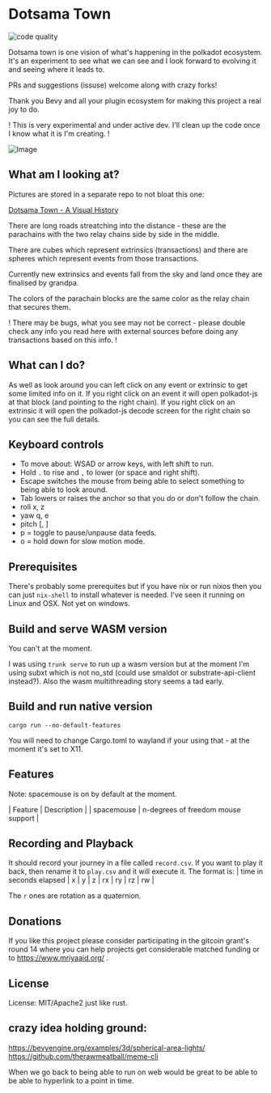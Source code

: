 # Dotsama Town

![code quality](https://badgen.net/badge/code%20quality:/yolo/green?icon=awesome)

Dotsama town is one vision of what's happening in the polkadot ecosystem.
It's an experiment to see what we can see and I look forward to evolving it
and seeing where it leads to.

PRs and suggestions (issuse) welcome along with crazy forks!

Thank you Bevy and all your plugin ecosystem for making this project a real joy to do.

! This is very experimental and under active dev. I'll clean up the code once I know what it is I'm creating. !

![Image](https://github.com/gilescope/dotsamaworld-visual-history/blob/main/chapter2/Screenshot%20from%202022-05-08%2010-03-11.png?raw=true)

## What am I looking at?

Pictures are stored in a separate repo to not bloat this one: 

[Dotsama Town - A Visual History](https://github.com/gilescope/dotsamaworld-visual-history)

There are long roads streatching into the distance - these are the parachains with the two relay chains side by side in the middle.

There are cubes which represent extrinsics (transactions) and there are spheres which represent events from those transactions.

Currently new extrinsics and events fall from the sky and land once they are finalised by grandpa.

The colors of the parachain blocks are the same color as the relay chain that secures them.

! There may be bugs, what you see may not be correct - please double check any info you read here with external sources before doing any transactions based on this info. !

## What can I do?

As well as look around you can left click on any event or extrinsic to get some limited info on it.
If you right click on an event it will open polkadot-js at that block (and pointing to the right chain).
If you right click on an extrinsic it will open the polkadot-js decode screen for the right chain so you can see the full details.

## Keyboard controls

 - To move about: WSAD or arrow keys, with left shift to run.
 - Hold `.` to rise and `,` to lower (or space and right shift). 
 - Escape switches the mouse from being able to select something to being able to look around.
 - Tab lowers or raises the anchor so that you do or don't follow the chain.
 - roll x, z
 - yaw q, e
 - pitch [, ]
 - p = toggle to pause/unpause data feeds.
 - o = hold down for slow motion mode.

## Prerequisites

There's probably some prerequites but if you have nix or run nixos then you can just 
`nix-shell` to install whatever is needed. I've seen it running on Linux and OSX. Not yet on windows.

## Build and serve WASM version

You can't at the moment.

I was using `trunk serve` to run up a wasm version but at the moment I'm using subxt which is not no_std
(could use smaldot or substrate-api-client instead?). Also the wasm multithreading story seems a tad early.

## Build and run native version
```
cargo run --no-default-features
```

You will need to change Cargo.toml to wayland if your using that - at the moment it's set to X11.

## Features

Note: spacemouse is on by default at the moment.

| Feature    | Description                       |
| spacemouse | n-degrees of freedom mouse support |

## Recording and Playback

It should record your journey in a file called `record.csv`. If you want to play it back, then rename it to `play.csv` and it will execute it. The format is:
| time in seconds elapsed | x | y | z | rx | ry | rz | rw |

The `r` ones are rotation as a quaternion.

## Donations

If you like this project please consider participating in the gitcoin grant's round 14 
where you can help projects get considerable matched funding or to https://www.mriyaaid.org/ .

## License

License: MIT/Apache2 just like rust.

## crazy idea holding ground:

https://bevyengine.org/examples/3d/spherical-area-lights/
https://github.com/therawmeatball/meme-cli

When we go back to being able to run on web would be great to be able to be able to hyperlink to a point in time.